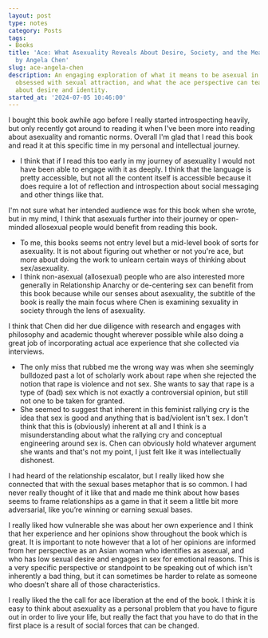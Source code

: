 ```yaml
---
layout: post
type: notes
category: Posts
tags:
- Books
title: 'Ace: What Asexuality Reveals About Desire, Society, and the Meaning of Sex
  by Angela Chen'
slug: ace-angela-chen
description: An engaging exploration of what it means to be asexual in a world that’s
  obsessed with sexual attraction, and what the ace perspective can teach all of us
  about desire and identity.
started_at: '2024-07-05 10:46:00'
---
```


I bought this book awhile ago before I really started introspecting heavily, but only recently got around to reading it when I've been more into reading about asexuality and romantic norms. Overall I'm glad that I read this book and read it at this specific time in my personal and intellectual journey.
* I think that if I read this too early in my journey of asexuality I would not have been able to engage with it as deeply. I think that the language is pretty accessible, but not all the content itself is accessible because it does require a lot of reflection and introspection about social messaging and other things like that.

I'm not sure what her intended audience was for this book when she wrote, but in my mind, I think that asexuals further into their journey or open-minded allosexual people would benefit from reading this book.
* To me, this books seems not entry level but a mid-level book of sorts for asexuality. It is not about figuring out whether or not you're ace, but more about doing the work to unlearn certain ways of thinking about sex/asexuality. 
* I think non-asexual (allosexual) people who are also interested more generally in Relationship Anarchy or de-centering sex can benefit from this book because while our senses about asexuality, the subtitle of the book is really the main focus where Chen is examining sexuality in society through the lens of asexuality.

I think that Chen did her due diligence with research and engages with philosophy and academic thought wherever possible while also doing a great job of incorporating actual ace experience that she collected via interviews.
* The only miss that rubbed me the wrong way was when she seemingly bulldozed past a lot of scholarly work about rape when she rejected the notion that rape is violence and not sex. She wants to say that rape is a type of (bad) sex which is not exactly a controversial opinion, but still not one to be taken for granted.
* She seemed to suggest that inherent in this feminist rallying cry is the idea that sex is good and anything that is bad/violent isn't sex. I don't think that this is (obviously) inherent at all and I think is a misunderstanding about what the rallying cry and conceptual engineering around sex is. Chen can obviously hold whatever argument she wants and that's not my point, I just felt like it was intellectually dishonest.

I had heard of the relationship escalator, but I really liked how she connected that with the sexual bases metaphor that is so common. I had never really thought of it like that and made me think about how bases seems to frame relationships as a game in that it seem a little bit more adversarial, like you’re winning or earning sexual bases.

I really liked how vulnerable she was about her own experience and I think that her experience and her opinions show throughout the book which is great. It is important to note however that a lot of her opinions are informed from her perspective as an Asian woman who identifies as asexual, and who has low sexual desire and engages in sex for emotional reasons. This is a very specific perspective or standpoint to be speaking out of which isn't inherently a bad thing, but it can sometimes be harder to relate as someone who doesn’t share all of those characteristics.

I really liked the the call for ace liberation at the end of the book. I think it is easy to think about asexuality as a personal problem that you have to figure out in order to live your life, but really the fact that you have to do that in the first place is a result of social forces that can be changed.